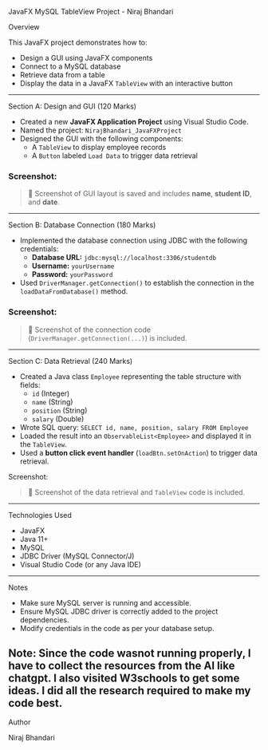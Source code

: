 JavaFX MySQL TableView Project - Niraj Bhandari

Overview

This JavaFX project demonstrates how to:

- Design a GUI using JavaFX components
- Connect to a MySQL database
- Retrieve data from a table
- Display the data in a JavaFX `TableView` with an interactive button

---
 Section A: Design and GUI (120 Marks)

- Created a new **JavaFX Application Project** using Visual Studio Code.
- Named the project: `NirajBhandari_JavaFXProject`
- Designed the GUI with the following components:
  - A `TableView` to display employee records
  - A `Button` labeled `Load Data` to trigger data retrieval

### Screenshot:
> 📸 Screenshot of GUI layout is saved and includes **name**, **student ID**, and **date**.

---

Section B: Database Connection (180 Marks)

- Implemented the database connection using JDBC with the following credentials:
  - **Database URL:** `jdbc:mysql://localhost:3306/studentdb`
  - **Username:** `yourUsername`
  - **Password:** `yourPassword`
- Used `DriverManager.getConnection()` to establish the connection in the `loadDataFromDatabase()` method.

### Screenshot:
> 📸 Screenshot of the connection code (`DriverManager.getConnection(...)`) is included.

---

Section C: Data Retrieval (240 Marks)

- Created a Java class `Employee` representing the table structure with fields:
  - `id` (Integer)
  - `name` (String)
  - `position` (String)
  - `salary` (Double)
- Wrote SQL query: `SELECT id, name, position, salary FROM Employee`
- Loaded the result into an `ObservableList<Employee>` and displayed it in the `TableView`.
- Used a **button click event handler** (`loadBtn.setOnAction`) to trigger data retrieval.

Screenshot:
> 📸 Screenshot of the data retrieval and `TableView` code is included.

---

Technologies Used

- JavaFX
- Java 11+
- MySQL
- JDBC Driver (MySQL Connector/J)
- Visual Studio Code (or any Java IDE)

---

Notes

- Make sure MySQL server is running and accessible.
- Ensure MySQL JDBC driver is correctly added to the project dependencies.
- Modify credentials in the code as per your database setup.

Note: Since the code wasnot running properly, I have to collect the resources from the AI like chatgpt. I also visited W3schools to get some ideas. I did all the research required to make my code best.
---
Author

Niraj Bhandari
